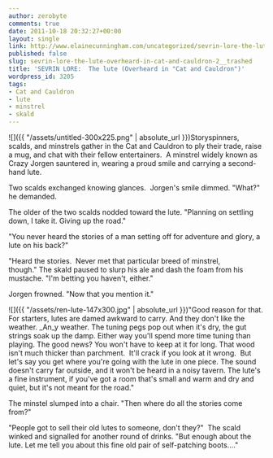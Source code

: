 ```yaml
---
author: zerobyte
comments: true
date: 2011-10-18 20:32:27+00:00
layout: single
link: http://www.elainecunningham.com/uncategorized/sevrin-lore-the-lute-overheard-in-cat-and-cauldron-2__trashed/
published: false
slug: sevrin-lore-the-lute-overheard-in-cat-and-cauldron-2__trashed
title: 'SEVRIN LORE:  The lute (Overheard in "Cat and Cauldron")'
wordpress_id: 3205
tags:
- Cat and Cauldron
- lute
- minstrel
- skald
---
```


![]({{ "/assets/untitled-300x225.png" | absolute_url }})Storyspinners, scalds, and minstrels gather in the Cat and Cauldron to ply their trade, raise a mug, and chat with their fellow entertainers.  A minstrel widely known as Crazy Jorgen sauntered in, wearing a proud smile and carrying a second-hand lute.

Two scalds exchanged knowing glances.  Jorgen's smile dimmed. "What?" he demanded.

The older of the two scalds nodded toward the lute. "Planning on settling down, I take it. Giving up the road."

"You never heard the stories of a man setting off for adventure and glory, a lute on his back?"

"Heard the stories.  Never met that particular breed of minstrel, though." The skald paused to slurp his ale and dash the foam from his mustache. "I'm betting you haven't, either."

Jorgen frowned. "Now that you mention it."

[](http://www.elainecunningham.com/wp-content/uploads/2011/10/Renaissancelaute%20Schuelermodell%2010c%20-%20Rueck%20Ansicht.jpg)![]({{ "/assets/ren-lute-147x300.jpg" | absolute_url }})"Good reason for that. For starters, lutes are damed awkward to carry. And they don't like the weather. _An_y weather. The tuning pegs pop out when it's dry, the gut strings soak up the damp. Either way you'll spend more time tuning than playing. The good news? You won't have to keep at it for long. That wood isn't much thicker than parchment.  It'll crack if you look at it wrong.  But let's say you get where you're going with the lute in one piece. The sound doesn't carry far outside, and it won't be heard in a noisy tavern. The lute's a fine instrument, if you've got a room that's small and warm and dry and quiet, but it's not meant for the road."

The minstel slumped into a chair. "Then where do all the stories come from?"

"People got to sell their old lutes to someone, don't they?"  The scald winked and signalled for another round of drinks. "But enough about the lute. Let me tell you about this fine old pair of self-patching boots...."
